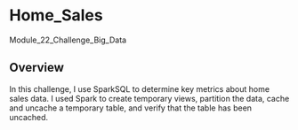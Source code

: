 # Home_Sales
Module_22_Challenge_Big_Data

## Overview
In this challenge, I use SparkSQL to determine key metrics about home sales data.
I used Spark to create temporary views, partition the data, cache and uncache a temporary table, and verify that the table has been uncached.